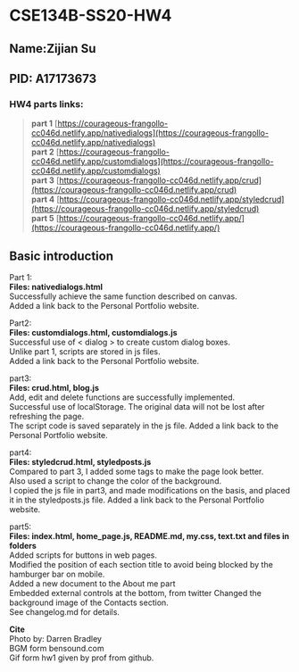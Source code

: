 # CSE134B-SS20-HW4
## Name:Zijian Su
## PID: A17173673

### HW4 parts links:
>**part 1** [https://courageous-frangollo-cc046d.netlify.app/nativedialogs](https://courageous-frangollo-cc046d.netlify.app/nativedialogs)  
**part 2** [https://courageous-frangollo-cc046d.netlify.app/customdialogs](https://courageous-frangollo-cc046d.netlify.app/customdialogs)  
**part 3** [https://courageous-frangollo-cc046d.netlify.app/crud](https://courageous-frangollo-cc046d.netlify.app/crud)  
**part 4** [https://courageous-frangollo-cc046d.netlify.app/styledcrud](https://courageous-frangollo-cc046d.netlify.app/styledcrud)  
**part 5** [https://courageous-frangollo-cc046d.netlify.app/](https://courageous-frangollo-cc046d.netlify.app/)

Basic introduction
--
Part 1:  
**Files: nativedialogs.html**  
Successfully achieve the same function described on canvas.  
Added a link back to the Personal Portfolio website.  
  
Part2:  
**Files: customdialogs.html, customdialogs.js**  
Successful use of  &lt; dialog &gt; to create custom dialog boxes.  
Unlike part 1, scripts are stored in js files.  
Added a link back to the Personal Portfolio website.  

part3:  
**Files: crud.html, blog.js**  
Add, edit and delete functions are successfully implemented.  
Successful use of localStorage. The original data will not be lost after refreshing the page.  
The script code is saved separately in the js file.
Added a link back to the Personal Portfolio website.  

part4:  
**Files: styledcrud.html, styledposts.js**  
Compared to part 3, I added some tags to make the page look better.  
Also used a script to change the color of the background.  
I copied the js file in part3, and made modifications on the basis, and placed it in the styledposts.js file.
Added a link back to the Personal Portfolio website.  

part5:  
**Files: index.html, home_page.js, README.md, my.css, text.txt and files in folders**  
Added scripts for buttons in web pages.  
Modified the position of each section title to avoid being blocked by the hamburger bar on mobile.  
Added a new document to the About me part  
Embedded external controls at the bottom, from twitter
Changed the background image of the Contacts section.  
See changelog.md for details.  
  
**Cite**  
Photo by: Darren Bradley  
BGM form bensound.com  
Gif form hw1 given by prof from github.  

